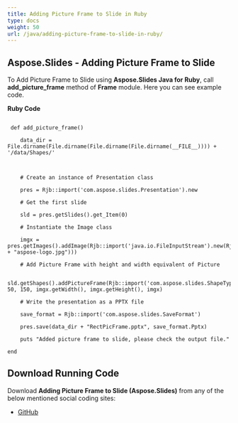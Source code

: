 ```yaml
---
title: Adding Picture Frame to Slide in Ruby
type: docs
weight: 50
url: /java/adding-picture-frame-to-slide-in-ruby/
---
```


## **Aspose.Slides - Adding Picture Frame to Slide**
To Add Picture Frame to Slide using **Aspose.Slides Java for Ruby**, call **add_picture_frame** method of **Frame** module. Here you can see example code.

**Ruby Code**

```

 def add_picture_frame()

    data_dir = File.dirname(File.dirname(File.dirname(File.dirname(__FILE__)))) + '/data/Shapes/'



    # Create an instance of Presentation class

    pres = Rjb::import('com.aspose.slides.Presentation').new

    # Get the first slide

    sld = pres.getSlides().get_Item(0)

    # Instantiate the Image class

    imgx = pres.getImages().addImage(Rjb::import('java.io.FileInputStream').new(Rjb::import('java.io.File').new(data_dir + "aspose-logo.jpg")))

    # Add Picture Frame with height and width equivalent of Picture

    sld.getShapes().addPictureFrame(Rjb::import('com.aspose.slides.ShapeType').Rectangle, 50, 150, imgx.getWidth(), imgx.getHeight(), imgx)

    # Write the presentation as a PPTX file

    save_format = Rjb::import('com.aspose.slides.SaveFormat')

    pres.save(data_dir + "RectPicFrame.pptx", save_format.Pptx)

    puts "Added picture frame to slide, please check the output file."

end   

```
## **Download Running Code**
Download **Adding Picture Frame to Slide (Aspose.Slides)** from any of the below mentioned social coding sites:

- [GitHub](https://github.com/aspose-slides/Aspose.Slides-for-Java/blob/master/Plugins/Aspose_Slides_Java_for_Ruby/lib/asposeslidesjava/Shapes/frame.rb)
